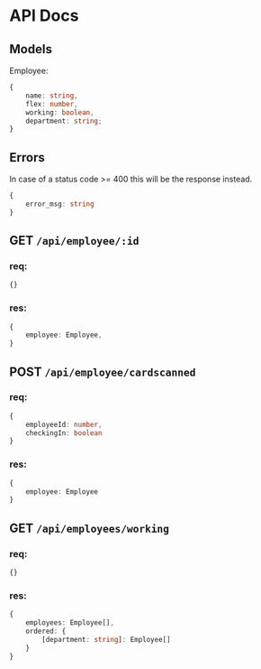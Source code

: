 # API Docs

## Models
Employee:
```ts
{
    name: string,
    flex: number,
    working: boolean,
    department: string;
}
```

## Errors
In case of a status code >= 400 this will be the response instead.
```ts
{
    error_msg: string
}
```

## GET `/api/employee/:id`
### req:
```ts
{}
```
### res:
```ts
{
    employee: Employee,
}
```

## POST `/api/employee/cardscanned`
### req:
```ts
{
    employeeId: number,
    checkingIn: boolean
}
```
### res:
```ts
{
    employee: Employee
}
```

## GET `/api/employees/working`
### req:
```ts
{}
```
### res:
```ts
{
    employees: Employee[],
    ordered: {
        [department: string]: Employee[]
    }
}
```